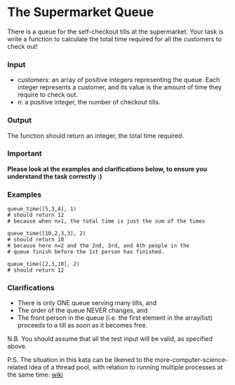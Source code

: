 # The Supermarket Queue
There is a queue for the self-checkout tills at the supermarket. Your task is write a function to calculate the total time required for all the customers to check out!

### Input
- customers: an array of positive integers representing the queue. Each integer represents a customer, and its value is the amount of time they require to check out.
- n: a positive integer, the number of checkout tills.

### Output

The function should return an integer, the total time required.

### Important

**Please look at the examples and clarifications below, to ensure you understand the task correctly :)**

### Examples
```
queue_time([5,3,4], 1)
# should return 12
# because when n=1, the total time is just the sum of the times

queue_time([10,2,3,3], 2)
# should return 10
# because here n=2 and the 2nd, 3rd, and 4th people in the 
# queue finish before the 1st person has finished.

queue_time([2,3,10], 2)
# should return 12
```

### Clarifications

- There is only ONE queue serving many tills, and
- The order of the queue NEVER changes, and
- The front person in the queue (i.e. the first element in the array/list) proceeds to a till as soon as it becomes free.

N.B. You should assume that all the test input will be valid, as specified above.

P.S. The situation in this kata can be likened to the more-computer-science-related idea of a thread pool, with relation to running multiple processes at the same time: [wiki](https://en.wikipedia.org/wiki/Thread_pool)
